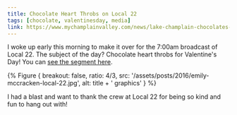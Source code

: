 ```yaml
---
title: Chocolate Heart Throbs on Local 22
tags: [chocolate, valentinesday, media]
link: https://www.mychamplainvalley.com/news/lake-champlain-chocolates-has-valentines-ideas-on-local-22/
---
```


I woke up early this morning to make it over for the 7:00am broadcast of Local 22. The subject of the day? Chocolate heart throbs for Valentine's Day! You can [see the segment here](http://www.mychamplainvalley.com/news/lake-champlain-chocolates-has-valentines-ideas-on-local-22).

{% Figure {
    breakout: false,
    ratio: 4/3,
    src: '/assets/posts/2016/emily-mccracken-local-22.jpg',
    alt: title + ' graphics'
} %}

I had a blast and want to thank the crew at Local 22 for being so kind and fun to hang out with!